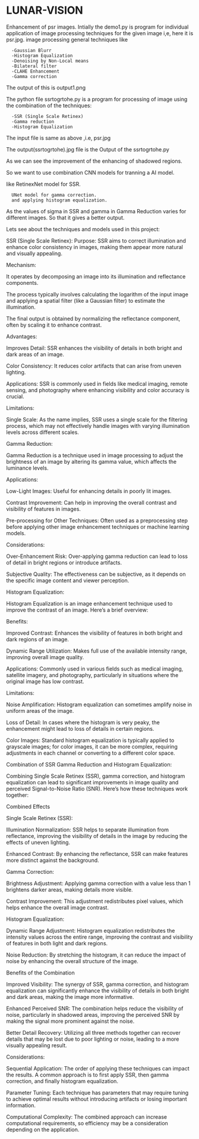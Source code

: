 # LUNAR-VISION
Enhancement of psr images.
Intially the demo1.py is program for individual application of image processing techniques for the given image i,e, here it is psr.jpg.
image processing general techniques like
     
      -Gaussian Blurr
      -Histogram Equalization
      -Denoising by Non-Local means
      -Bilateral filter
      -CLAHE Enhancement
      -Gamma correction

The output of this is output1.png
      
The python file ssrtogrtohe.py is a program for processing of image using the combination of the techniques:
                                      
      -SSR (Single Scale Retinex)
      -Gamma reduction
      -Histogram Equalization
      
The input file is same as above ,i.e, psr.jpg

The output(ssrtogrtohe).jpg file is the Output of the ssrtogrtohe.py 

As we can see the improvement of the enhancing of shadowed regions.

So we want to use combination CNN models for tranning a AI model.

 like RetinexNet model for SSR. 
      
      UNet model for gamma correction.
      and applying histogram equalization.
      
As the values of sigma in SSR and gamma in Gamma Reduction varies for different images.
So that it gives a better output.

Lets see about the techniques and models used in this project:

SSR (Single Scale Retinex):
Purpose: SSR aims to correct illumination and enhance color consistency in images, making them appear more natural and visually appealing.

Mechanism:

It operates by decomposing an image into its illumination and reflectance components.

The process typically involves calculating the logarithm of the input image and applying a spatial filter (like a Gaussian filter) to estimate the illumination.

The final output is obtained by normalizing the reflectance component, often by scaling it to enhance contrast.

Advantages:

Improves Detail: SSR enhances the visibility of details in both bright and dark areas of an image.

Color Consistency: It reduces color artifacts that can arise from uneven lighting.

Applications: SSR is commonly used in fields like medical imaging, remote sensing, and photography where enhancing visibility and color accuracy is crucial.

Limitations:

Single Scale: As the name implies, SSR uses a single scale for the filtering process, which may not effectively handle images with varying illumination levels across different scales.

Gamma Reduction:

Gamma Reduction is a technique used in image processing to adjust the brightness of an image by altering its gamma value, which affects the luminance levels.

Applications:

Low-Light Images: Useful for enhancing details in poorly lit images.

Contrast Improvement: Can help in improving the overall contrast and visibility of features in images.

Pre-processing for Other Techniques: Often used as a preprocessing step before applying other image enhancement techniques or machine learning models.

Considerations:

Over-Enhancement Risk: Over-applying gamma reduction can lead to loss of detail in bright regions or introduce artifacts.

Subjective Quality: The effectiveness can be subjective, as it depends on the specific image content and viewer perception.
    
Histogram Equalization:

Histogram Equalization is an image enhancement technique used to improve the contrast of an image. Here’s a brief overview:

Benefits:

Improved Contrast: Enhances the visibility of features in both bright and dark regions of an image.

Dynamic Range Utilization: Makes full use of the available intensity range, improving overall image quality.

Applications: Commonly used in various fields such as medical imaging, satellite imagery, and photography, particularly in situations where the original image has low contrast.


Limitations:

Noise Amplification: Histogram equalization can sometimes amplify noise in uniform areas of the image.

Loss of Detail: In cases where the histogram is very peaky, the enhancement might lead to loss of details in certain regions.

Color Images: Standard histogram equalization is typically applied to grayscale images; for color images, it can be more complex, requiring adjustments in each channel or converting to a different color space.

Combination of SSR Gamma Reduction and Histogram Equalization:

Combining Single Scale Retinex (SSR), gamma correction, and histogram equalization can lead to significant improvements in image quality and perceived Signal-to-Noise Ratio (SNR). Here’s how these techniques work together:

Combined Effects 

Single Scale Retinex (SSR):

Illumination Normalization: SSR helps to separate illumination from reflectance, improving the visibility of details in the image by reducing the effects of uneven lighting.

Enhanced Contrast: By enhancing the reflectance, SSR can make features more distinct against the background.

Gamma Correction:

Brightness Adjustment: Applying gamma correction with a value less than 1 brightens darker areas, making details more visible.

Contrast Improvement: This adjustment redistributes pixel values, which helps enhance the overall image contrast.

Histogram Equalization:

Dynamic Range Adjustment: Histogram equalization redistributes the intensity values across the entire range, improving the contrast and visibility of features in both light and dark regions.

Noise Reduction: By stretching the histogram, it can reduce the impact of noise by enhancing the overall structure of the image.

Benefits of the Combination

Improved Visibility: The synergy of SSR, gamma correction, and histogram equalization can significantly enhance the visibility of details in both bright and dark areas, making the image more informative.

Enhanced Perceived SNR: The combination helps reduce the visibility of noise, particularly in shadowed areas, improving the perceived SNR by making the signal more prominent against the noise.

Better Detail Recovery: Utilizing all three methods together can recover details that may be lost due to poor lighting or noise, leading to a more visually appealing result.

Considerations:

Sequential Application: The order of applying these techniques can impact the results. A common approach is to first apply SSR, then gamma correction, and finally histogram equalization.

Parameter Tuning: Each technique has parameters that may require tuning to achieve optimal results without introducing artifacts or losing important information.

Computational Complexity: The combined approach can increase computational requirements, so efficiency may be a consideration depending on the application.

